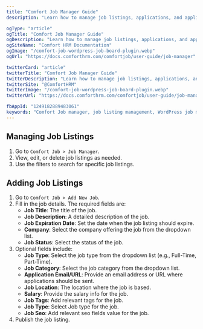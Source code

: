 ```yaml
---
title: "Comfort Job Manager Guide"
description: "Learn how to manage job listings, applications, and applicants with Comfort Job Manager. Complete guide to job moderation, status management, and applicant tracking system."

ogType: "article"
ogTitle: "Comfort Job Manager Guide"
ogDescription: "Learn how to manage job listings, applications, and applicants with Comfort Job Manager. Complete guide to job moderation, status management, and applicant tracking system."
ogSiteName: "Comfort HRM Documentation"
ogImage: "/comfort-job-wordpress-job-board-plugin.webp"
ogUrl: "https://docs.comforthrm.com/comfortjob/user-guide/job-manager"

twitterCard: "article"
twitterTitle: "Comfort Job Manager Guide"
twitterDescription: "Learn how to manage job listings, applications, and applicants with Comfort Job Manager. Complete guide to job moderation, status management, and applicant tracking system."
twitterSite: "@ComfortHRM"
twitterImage: "/comfort-job-wordpress-job-board-plugin.webp"
twitterUrl: "https://docs.comforthrm.com/comfortjob/user-guide/job-manager"

fbAppId: "1249182889483061"
keywords: "Comfort Job manager, job listing management, WordPress job manager, manage job posts, job applications, applicant tracking, job status, job moderation, bulk actions, job dashboard, employment management"
---
```


## Managing Job Listings

1. Go to `Comfort Job > Job Manager`.
2. View, edit, or delete job listings as needed.
3. Use the filters to search for specific job listings.

## Adding Job Listings

1. Go to `Comfort Job > Add New Job`.
2. Fill in the job details. The required fields are:
   - **Job Title**: The title of the job.
   - **Job Description**: A detailed description of the job.
   - **Job Expiration Date**: Set the date when the job listing should expire.
   - **Company**: Select the company offering the job from the dropdown list.
   - **Job Status**: Select the status of the job.
3. Optional fields include:
   - **Job Type**: Select the job type from the dropdown list (e.g., Full-Time, Part-Time).
   - **Job Category**: Select the job category from the dropdown list.
   - **Application Email/URL**: Provide an email address or URL where applications should be sent.
   - **Job Location**: The location where the job is based.
   - **Salary**: Provide the salary info for the job.
   - **Job Tags**: Add relevant tags for the job.
   - **Job Type**: Select Job type for the job.
   - **Job Seo**: Add relevant seo fields value for the job.
4. Publish the job listing.
